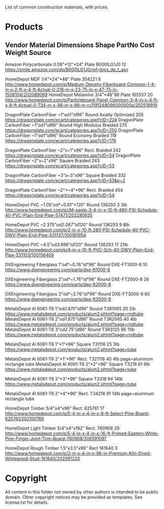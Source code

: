 
List of common construction materials, with prices.

# Products

Vendor	Material	Dimensions			Shape	PartNo			Cost	Weight	Source
----------------------------------------------------------------------------------------------------------------------------------------------------------------------
Amazon		Polycarbonate	0.08"*12"*24"		Plate	B000ILG1J0		12		https://smile.amazon.com/dp/B000ILG1J0/ref=biss_dp_t_asn

HomeDepot	MDF		1/4"*24"*48"		Plate	354221			8		http://www.homedepot.com/p/Medium-Density-Fiberboard-Common-1-4-in-x-2-ft-x-4-ft-Actual-0-216-in-x-23-75-in-x-47-75-in-1508104/202089069
HomeDepot	Melamine	3/4"*48"*96*		Plate	165557			20		http://www.homedepot.com/p/Particleboard-Panel-Common-3-4-in-x-4-ft-x-8-ft-Actual-0-734-in-x-48-in-x-96-in-ru1191248096000000a/202518919

DragonPlate	CarbonFiber	~1"od*1"id*96"		Round	Axially Optimized	205		https://dragonplate.com/ecart/categories.asp?cID=224
DragonPlate	CarbonFiber	~1"od*1"id*96"		Round	High Modulus Braided	275		https://dragonplate.com/ecart/categories.asp?cID=250
DragonPlate	CarbonFiber	~1"od*1"id*96"		Round	Economy Braided		119		https://dragonplate.com/ecart/categories.asp?cID=179

DragonPlate	CarbonFiber	~2"x~1"x96"		Rect.	Braided			242		https://dragonplate.com/ecart/categories.asp?cID=54
DragonPlate	CarbonFiber	~2"x~2"x96"		Square	Braided			243		https://dragonplate.com/ecart/categories.asp?cID=53

DragonPlate	CarbonFiber	~3"x~3"x96"		Square	Braided			332		https://dragonplate.com/ecart/categories.asp?cID=53&p=2

DragonPlate	CarbonFiber	~2"*~4"*96"		Rect.	Braided			454		https://dragonplate.com/ecart/categories.asp?cID=54

HomeDepot	PVC		~1.05"od*~0.81"*120"	Round	136293			3	3lb	http://www.homedepot.com/p/JM-eagle-3-4-in-x-10-ft-480-PSI-Schedule-40-PVC-Plain-End-Pipe-57471/202280935

HomeDepot	PVC		~2.375"od*2.067"id*120"	Round	136293			9	8lb	http://www.homedepot.com/p/2-in-x-10-ft-280-PSI-Schedule-40-PVC-DWV-Plain-End-Pipe-531137/100161954

HomeDepot	PVC		~4.5"od*3.998"id*120"	Round	136293			17	21lb	http://www.homedepot.com/p/4-in-x-10-ft-PVC-Sch-40-DWV-Plain-End-Pipe-531103/100156409

DXEngineering	Fiberglass	1"od*~0.76"id*96"	Round	DXE-FT1000-8		10		https://www.dxengineering.com/parts/dxe-ft1000-8

DXEngineering	Fiberglass	2"od*~1.76"id*96"	Round	DXE-FT2000-8		26		https://www.dxengineering.com/parts/dxe-ft2000-8

DXEngineering	Fiberglass	3"od*~2.76"id*96"	Round	DXE-FT3000-8		60		https://www.dxengineering.com/parts/dxe-ft3000-8

MetalsDepot	Al 6061-T6	1"od*0.870"id*96"	Round	T3R1065 		20	2lb	https://www.metalsdepot.com/products/alum2.phtml?page=rndtube
MetalsDepot	Al 6061-T6	2"od*1.875"id*96"	Round	T3R2065			40	4lb	https://www.metalsdepot.com/products/alum2.phtml?page=rndtube
MetalsDepot	Al 6061-T6	3"od*2.75"id*96"	Round	T3R3125			96	11lb	https://www.metalsdepot.com/products/alum2.phtml?page=rndtube

MetalsDepot	Al 6061-T6	1"*1"*96"		Square	T31116			25	3lb	https://www.metalsdepot.com/products/alum2.phtml?page=tube

MetalsDepot	Al 6061-T6	2"*1"*96"		Rect.	T321116			40	4lb	page=aluminum rectangle tube
MetalsDepot	Al 6061-T6	2"*2"*96"		Square	T3218			61	9lb	https://www.metalsdepot.com/products/alum2.phtml?page=tube

MetalsDepot	Al 6061-T6	3"*3"*96"		Square	T3318			94	14lb	https://www.metalsdepot.com/products/alum2.phtml?page=tube

MetalsDepot	Al 6061-T6	2"*4"*96"		Rect.	T34218			91	14lb	page=aluminum rectangle tube

HomeDepot	Timber		5/4"x4"x96"		Rect.	625761			17		http://www.homedepot.com/p/5-4-in-x-4-in-x-8-ft-Select-Pine-Board-625761/202100769

HomeDepot	Light Timber	5/4"x4"x192"		Rect.	760908			29		http://www.homedepot.com/p/5-4-in-x-4-in-x-16-ft-Primed-Eastern-White-Pine-Finger-Joint-Trim-Board-760908/206591097

HomeDepot	Rough Timber	1.5"x3.5"x96"		Rect	161640			3		http://www.homedepot.com/p/2-in-x-4-in-x-96-in-Premium-Kiln-Dried-Whitewood-Stud-161640/202091220

# Copyright
All content in this folder not owned by other authors is intended to be public domain. Other copyright notices may be provided as templates. See license.txt for details.
